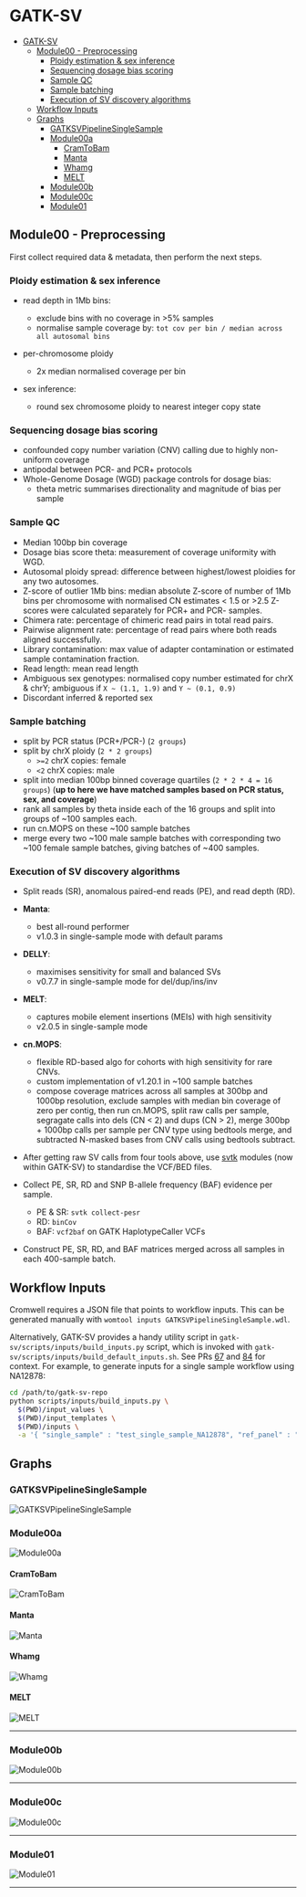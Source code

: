 # GATK-SV

- [GATK-SV](#gatk-sv)
  - [Module00 - Preprocessing](#module00---preprocessing)
    - [Ploidy estimation & sex inference](#ploidy-estimation--sex-inference)
    - [Sequencing dosage bias scoring](#sequencing-dosage-bias-scoring)
    - [Sample QC](#sample-qc)
    - [Sample batching](#sample-batching)
    - [Execution of SV discovery algorithms](#execution-of-sv-discovery-algorithms)
  - [Workflow Inputs](#workflow-inputs)
  - [Graphs](#graphs)
    - [GATKSVPipelineSingleSample](#gatksvpipelinesinglesample)
    - [Module00a](#module00a)
      - [CramToBam](#cramtobam)
      - [Manta](#manta)
      - [Whamg](#whamg)
      - [MELT](#melt)
    - [Module00b](#module00b)
    - [Module00c](#module00c)
    - [Module01](#module01)

## Module00 - Preprocessing

First collect required data & metadata, then perform the next steps.

### Ploidy estimation & sex inference

- read depth in 1Mb bins:
  - exclude bins with no coverage in >5% samples
  - normalise sample coverage by:
    `tot cov per bin / median across all autosomal bins`
- per-chromosome ploidy
  - 2x median normalised coverage per bin
- sex inference:

  - round sex chromosome ploidy to nearest integer copy state

### Sequencing dosage bias scoring

- confounded copy number variation (CNV) calling due to highly non-uniform
  coverage
- antipodal between PCR- and PCR+ protocols
- Whole-Genome Dosage (WGD) package controls for dosage bias:
  - theta metric summarises directionality and magnitude of bias per sample

### Sample QC

- Median 100bp bin coverage
- Dosage bias score theta: measurement of coverage uniformity with WGD.
- Autosomal ploidy spread: difference between highest/lowest ploidies for any
  two autosomes.
- Z-score of outlier 1Mb bins: median absolute Z-score of number of 1Mb bins per
  chromosome with normalised CN estimates < 1.5 or >2.5 Z-scores were calculated
  separately for PCR+ and PCR- samples.
- Chimera rate: percentage of chimeric read pairs in total read pairs.
- Pairwise alignment rate: percentage of read pairs where both reads aligned
  successfully.
- Library contamination: max value of adapter contamination or estimated sample
  contamination fraction.
- Read length: mean read length
- Ambiguous sex genotypes: normalised copy number estimated for chrX & chrY;
  ambiguous if `X ~ (1.1, 1.9)` and `Y ~ (0.1, 0.9)`
- Discordant inferred & reported sex

### Sample batching

- split by PCR status (PCR+/PCR-) (`2 groups`)
- split by chrX ploidy (`2 * 2 groups`)
  - `>=2` chrX copies: female
  - `<2` chrX copies: male
- split into median 100bp binned coverage quartiles (`2 * 2 * 4 = 16 groups`)
  (**up to here we have matched samples based on PCR status, sex, and
  coverage**)
- rank all samples by theta inside each of the 16 groups and split into groups
  of ~100 samples each.
- run cn.MOPS on these ~100 sample batches
- merge every two ~100 male sample batches with corresponding two ~100 female
  sample batches, giving batches of ~400 samples.

### Execution of SV discovery algorithms

- Split reads (SR), anomalous paired-end reads (PE), and read depth (RD).
- **Manta**:
  - best all-round performer
  - v1.0.3 in single-sample mode with default params
- **DELLY**:
  - maximises sensitivity for small and balanced SVs
  - v0.7.7 in single-sample mode for del/dup/ins/inv
- **MELT**:
  - captures mobile element insertions (MEIs) with high sensitivity
  - v2.0.5 in single-sample mode
- **cn.MOPS**:

  - flexible RD-based algo for cohorts with high sensitivity for rare CNVs.
  - custom implementation of v1.20.1 in ~100 sample batches
  - compose coverage matrices across all samples at 300bp and 1000bp resolution,
    exclude samples with median bin coverage of zero per contig, then run
    cn.MOPS, split raw calls per sample, segragate calls into dels (CN < 2) and
    dups (CN > 2), merge 300bp + 1000bp calls per sample per CNV type using
    bedtools merge, and subtracted N-masked bases from CNV calls using bedtools
    subtract.

- After getting raw SV calls from four tools above, use
  [svtk](https://github.com/talkowski-lab/svtk) modules (now within GATK-SV) to
  standardise the VCF/BED files.
- Collect PE, SR, RD and SNP B-allele frequency (BAF) evidence per sample.
  - PE & SR: `svtk collect-pesr`
  - RD: `binCov`
  - BAF: `vcf2baf` on GATK HaplotypeCaller VCFs
- Construct PE, SR, RD, and BAF matrices merged across all samples in each
  400-sample batch.

## Workflow Inputs

Cromwell requires a JSON file that points to workflow inputs. This can be
generated manually with `womtool inputs GATKSVPipelineSingleSample.wdl`.

Alternatively, GATK-SV provides a handy utility script in
`gatk-sv/scripts/inputs/build_inputs.py` script, which is invoked with
`gatk-sv/scripts/inputs/build_default_inputs.sh`. See PRs
[67](https://github.com/broadinstitute/gatk-sv/pull/84) and
[84](https://github.com/broadinstitute/gatk-sv/pull/84) for context. For
example, to generate inputs for a single sample workflow using NA12878:

```bash
cd /path/to/gatk-sv-repo
python scripts/inputs/build_inputs.py \
  $(PWD)/input_values \
  $(PWD)/input_templates \
  $(PWD)/inputs \
  -a '{ "single_sample" : "test_single_sample_NA12878", "ref_panel" : "ref_panel_1kg_v2"}'
```

## Graphs

### GATKSVPipelineSingleSample

![GATKSVPipelineSingleSample](figures/GATKSVPipelineSingleSample.wdl.graph.svg)

### Module00a

![Module00a](figures/Module00a.wdl.graph.svg)

#### CramToBam

![CramToBam](figures/CramToBam.wdl.graph.svg)

#### Manta

![Manta](figures/Manta.wdl.graph.svg)

#### Whamg

![Whamg](figures/Whamg.wdl.graph.svg)

#### MELT

![MELT](figures/MELT.wdl.graph.svg)

---

### Module00b

![Module00b](figures/Module00b.wdl.graph.svg)

---

### Module00c

![Module00c](figures/Module00c.wdl.graph.svg)

---

### Module01

![Module01](figures/Module01.wdl.graph.svg)

---

